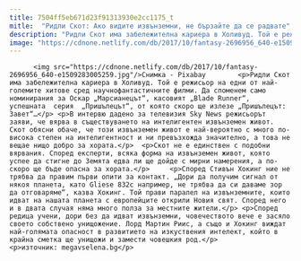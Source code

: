 ```yaml
---
title: 7504ff5eb671d23f91313930e2cc1175_t
mitle:  "Ридли Скот: Ако видите извънземни, не бързайте да се радвате"
description: "Ридли Скот има забележителна кариера в Холивуд. Той е режисьор на едни от най-големите хитове сред научнофантастичните филми. Да споменем само номинирания за Оскар „Марсианецът“, касовият „Blade Runner“, успешната  серия  „Пришълецът“, от която скоро ще излезе „Пришълецът: Завет“… В интервю дадено за телевизия Sky News режисьорът заяви, че вярва в съществуването на интелигентен извънземен живот. …"
image: "https://cdnone.netlify.com/db/2017/10/fantasy-2696956_640-e1509283005259.jpg"
---
```


          <img src="https://cdnone.netlify.com/db/2017/10/fantasy-2696956_640-e1509283005259.jpg"/>Снимка - Pixabay        <p>Ридли Скот има забележителна кариера в Холивуд. Той е режисьор на едни от най-големите хитове сред научнофантастичните филми. Да споменем само номинирания за Оскар „Марсианецът“, касовият „Blade Runner“, успешната  серия  „Пришълецът“, от която скоро ще излезе „Пришълецът: Завет“…</p> <p>В интервю дадено за телевизия Sky News режисьорът заяви, че вярва в съществуването на интелигентен извънземен живот. Скот обясни обаче, че този извънземен живот е най-вероятно с много по-висока степен на интелигентност и ни превъзхожда значително, а това не вещае нищо добро за хората.</p>  <p>Скот не е единствен с подобни  вярвания. Според експерти, всяка форма на извънземен живот, която успее да стигне до Земята едва ли ще дойде с мирни намерения, а по-скоро ще бъде опасна за хората.</p>     <p>Според Стивън Хокинг ние не трябва да правим първи опити за контакт. „Дори да получим сигнал от някоя планета, като Gliese 832c например, не трябва да си даваме зор да отговаряме“, казва Хокинг. Той прави паралел на извънземните, които идват на нашата планета с европейците открили Новия свят. Според него и в двата случая няма много полза за местните жители.</p> <p>Според редица учени, дори без да идват извънземни, човечеството вече е засяло своето собствено унищожение. Лорд Мартин Риис, а също и Хокинг виждат най-голямата опасност в развитието на изкуствения интелект, който в крайна сметка ще унищожи и замести човешкия род.</p> <p>източник: megavselena.bg</p>        